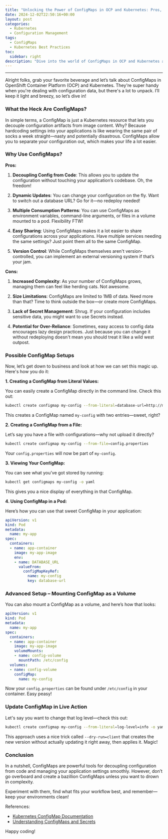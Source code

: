 ```yaml
---
title: "Unlocking the Power of ConfigMaps in OCP and Kubernetes: Pros, Cons, and Setups"
date: 2024-12-02T22:50:16+00:00
layout: post
categories:
  - Kubernetes
  - Configuration Management
tags:
  - ConfigMaps
  - Kubernetes Best Practices
toc:
  sidebar: right
description: "Dive into the world of ConfigMaps in OCP and Kubernetes as we unravel their pros, cons, varied setups, and practical code examples. Whether you're a newbie or a seasoned dev, this guide has your back!"
---
```

---

Alright folks, grab your favorite beverage and let’s talk about ConfigMaps in OpenShift Container Platform (OCP) and Kubernetes. They're super handy when you're dealing with configuration data, but there's a lot to unpack. I’ll keep it light and breezy, so let’s dive in!

### What the Heck Are ConfigMaps?

In simple terms, a ConfigMap is just a Kubernetes resource that lets you decouple configuration artifacts from image content. Why? Because hardcoding settings into your applications is like wearing the same pair of socks a week straight—nasty and potentially disastrous. ConfigMaps allow you to separate your configuration out, which makes your life a lot easier.

### Why Use ConfigMaps?

**Pros:**

1. **Decoupling Config from Code**: This allows you to update the configuration without touching your application’s codebase. Oh, the freedom!
   
2. **Dynamic Updates**: You can change your configuration on the fly. Want to switch out a database URL? Go for it—no redeploy needed!

3. **Multiple Consumption Patterns**: You can use ConfigMaps as environment variables, command-line arguments, or files in a volume mounted to a pod. Flexibility FTW!

4. **Easy Sharing**: Using ConfigMaps makes it a lot easier to share configurations across your applications. Have multiple services needing the same settings? Just point them all to the same ConfigMap.

5. **Version Control**: While ConfigMaps themselves aren't version-controlled, you can implement an external versioning system if that’s your jam.

**Cons:**

1. **Increased Complexity**: As your number of ConfigMaps grows, managing them can feel like herding cats. Not awesome.

2. **Size Limitations**: ConfigMaps are limited to 1MB of data. Need more than that? Time to think outside the box—or create more ConfigMaps.

3. **Lack of Secret Management**: Shrug. If your configuration includes sensitive data, you might want to use Secrets instead.

4. **Potential for Over-Reliance**: Sometimes, easy access to config data encourages lazy design practices. Just because you can change it without redeploying doesn't mean you should treat it like a wild west outpost.

### Possible ConfigMap Setups

Now, let’s get down to business and look at how we can set this magic up. Here's how you do it:

**1. Creating a ConfigMap from Literal Values:**

You can easily create a ConfigMap directly in the command line. Check this out:

```bash
kubectl create configmap my-config --from-literal=database-url=http://mydb:5432 --from-literal=log-level=debug
```

This creates a ConfigMap named `my-config` with two entries—sweet, right?

**2. Creating a ConfigMap from a File:**

Let’s say you have a file with configurations—why not upload it directly?

```bash
kubectl create configmap my-config --from-file=config.properties
```

Your `config.properties` will now be part of `my-config`.

**3. Viewing Your ConfigMap:**

You can see what you’ve got stored by running:

```bash
kubectl get configmaps my-config -o yaml
```

This gives you a nice display of everything in that ConfigMap.

**4. Using ConfigMap in a Pod:**

Here’s how you can use that sweet ConfigMap in your application:

```yaml
apiVersion: v1
kind: Pod
metadata:
  name: my-app
spec:
  containers:
  - name: app-container
    image: my-app-image
    env:
    - name: DATABASE_URL
      valueFrom:
        configMapKeyRef:
          name: my-config
          key: database-url
```

### Advanced Setup – Mounting ConfigMap as a Volume

You can also mount a ConfigMap as a volume, and here’s how that looks:

```yaml
apiVersion: v1
kind: Pod
metadata:
  name: my-app
spec:
  containers:
  - name: app-container
    image: my-app-image
    volumeMounts:
    - name: config-volume
      mountPath: /etc/config
  volumes:
  - name: config-volume
    configMap:
      name: my-config
```

Now your `config.properties` can be found under `/etc/config` in your container. Easy peasy!

### Update ConfigMap in Live Action

Let's say you want to change that log level—check this out:

```bash
kubectl create configmap my-config --from-literal=log-level=info -o yaml --dry-run=client | kubectl apply -f -
```

This approach uses a nice trick called `--dry-run=client` that creates the new version without actually updating it right away, then applies it. Magic!

### Conclusion

In a nutshell, ConfigMaps are powerful tools for decoupling configuration from code and managing your application settings smoothly. However, don’t go overboard and create a bazillion ConfigMaps unless you want to drown in complexity.

Experiment with them, find what fits your workflow best, and remember—keep your environments clean!

References:
- [Kubernetes ConfigMap Documentation](https://kubernetes.io/docs/concepts/configuration/configmap/)
- [Understanding ConfigMaps and Secrets](https://www.openshift.com/blogs/understanding-configmaps-and-secrets)

Happy coding!